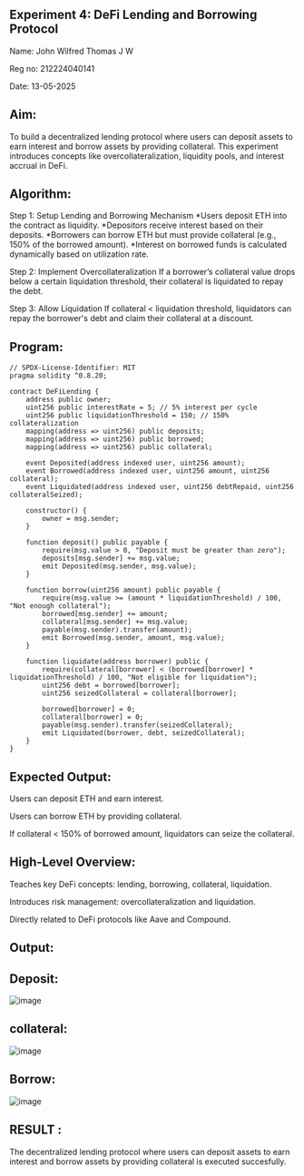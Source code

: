 ## Experiment 4: DeFi Lending and Borrowing Protocol

Name: John Wilfred Thomas J W

Reg no: 212224040141

Date: 13-05-2025

## Aim:
To build a decentralized lending protocol where users can deposit assets to earn interest and borrow assets by providing collateral. This experiment introduces concepts like overcollateralization, liquidity pools, and interest accrual in DeFi.

## Algorithm:
Step 1: Setup Lending and Borrowing Mechanism
*Users deposit ETH into the contract as liquidity. *Depositors receive interest based on their deposits. *Borrowers can borrow ETH but must provide collateral (e.g., 150% of the borrowed amount). *Interest on borrowed funds is calculated dynamically based on utilization rate.

Step 2: Implement Overcollateralization
If a borrower’s collateral value drops below a certain liquidation threshold, their collateral is liquidated to repay the debt.

Step 3: Allow Liquidation
If collateral < liquidation threshold, liquidators can repay the borrower's debt and claim their collateral at a discount.

## Program:
```
// SPDX-License-Identifier: MIT
pragma solidity ^0.8.20;

contract DeFiLending {
    address public owner;
    uint256 public interestRate = 5; // 5% interest per cycle
    uint256 public liquidationThreshold = 150; // 150% collateralization
    mapping(address => uint256) public deposits;
    mapping(address => uint256) public borrowed;
    mapping(address => uint256) public collateral;

    event Deposited(address indexed user, uint256 amount);
    event Borrowed(address indexed user, uint256 amount, uint256 collateral);
    event Liquidated(address indexed user, uint256 debtRepaid, uint256 collateralSeized);

    constructor() {
        owner = msg.sender;
    }

    function deposit() public payable {
        require(msg.value > 0, "Deposit must be greater than zero");
        deposits[msg.sender] += msg.value;
        emit Deposited(msg.sender, msg.value);
    }

    function borrow(uint256 amount) public payable {
        require(msg.value >= (amount * liquidationThreshold) / 100, "Not enough collateral");
        borrowed[msg.sender] += amount;
        collateral[msg.sender] += msg.value;
        payable(msg.sender).transfer(amount);
        emit Borrowed(msg.sender, amount, msg.value);
    }

    function liquidate(address borrower) public {
        require(collateral[borrower] < (borrowed[borrower] * liquidationThreshold) / 100, "Not eligible for liquidation");
        uint256 debt = borrowed[borrower];
        uint256 seizedCollateral = collateral[borrower];

        borrowed[borrower] = 0;
        collateral[borrower] = 0;
        payable(msg.sender).transfer(seizedCollateral);
        emit Liquidated(borrower, debt, seizedCollateral);
    }
}
```
## Expected Output:
Users can deposit ETH and earn interest.

Users can borrow ETH by providing collateral.

If collateral < 150% of borrowed amount, liquidators can seize the collateral.

## High-Level Overview:
Teaches key DeFi concepts: lending, borrowing, collateral, liquidation.

Introduces risk management: overcollateralization and liquidation.

Directly related to DeFi protocols like Aave and Compound.

## Output:
## Deposit:
![image](https://github.com/user-attachments/assets/1882336c-ce98-4939-8e5e-5c1596bb4a41)

## collateral:
![image](https://github.com/user-attachments/assets/541b3b75-26d9-4a8f-af24-f92a640b44ca)

## Borrow:
![image](https://github.com/user-attachments/assets/392cc262-a1c8-401a-aaa2-e363554ab3a0)

## RESULT :
The decentralized lending protocol where users can deposit assets to earn interest and borrow assets by providing collateral is executed succesfully.
